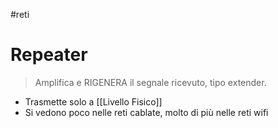 #reti 
# Repeater
> Amplifica e RIGENERA il segnale ricevuto, tipo extender.

- Trasmette solo a [[Livello Fisico]]
-  Si vedono poco nelle reti cablate, molto di più nelle reti wifi